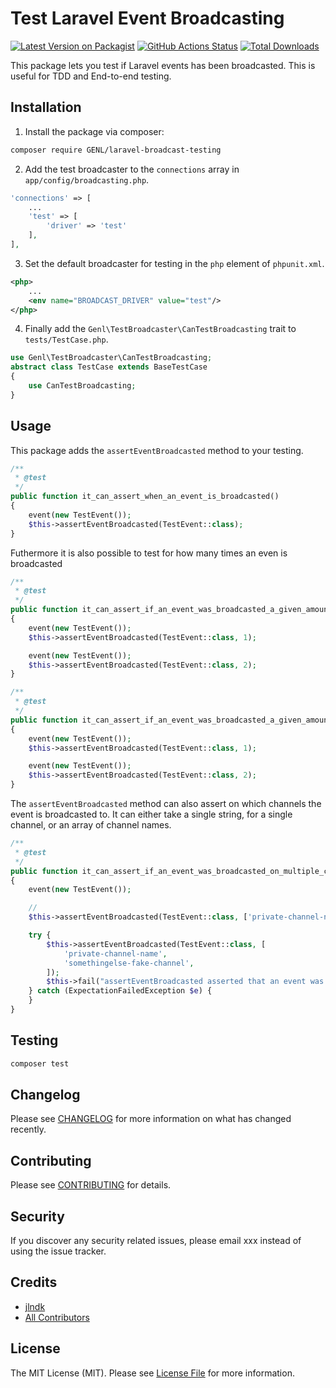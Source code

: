 # Test Laravel Event Broadcasting

[![Latest Version on Packagist](https://img.shields.io/packagist/v/GENL/laravel-broadcast-testing.svg?style=flat-square)](https://packagist.org/packages/GENL/laravel-broadcast-testing)
[![GitHub Actions Status](https://img.shields.io/github/workflow/status/genl/laravel-broadcast-testing/Tests?label=tests&style=flat)](https://github.com/genl/laravel-broadcast-testing/actions?query=workflow:Tests+branch:master)
[![Total Downloads](https://img.shields.io/packagist/dt/GENL/laravel-broadcast-testing.svg?style=flat-square)](https://packagist.org/packages/GENL/laravel-broadcast-testing)

This package lets you test if Laravel events has been broadcasted. This is useful for TDD and End-to-end testing.


## Installation

1. Install the package via composer:

```bash
composer require GENL/laravel-broadcast-testing
```

2. Add the test broadcaster to the `connections` array in `app/config/broadcasting.php`.
```php
'connections' => [
    ...
    'test' => [
        'driver' => 'test'
    ],
],

```

3. Set the default broadcaster for testing in the `php` element of `phpunit.xml`.
```xml
<php>
    ...
    <env name="BROADCAST_DRIVER" value="test"/>
</php>
```

4. Finally add the `Genl\TestBroadcaster\CanTestBroadcasting` trait to `tests/TestCase.php`.
```php
use Genl\TestBroadcaster\CanTestBroadcasting;
abstract class TestCase extends BaseTestCase
{
    use CanTestBroadcasting;
}
```

## Usage
This package adds the `assertEventBroadcasted` method to your testing.
``` php
/**
 * @test
 */
public function it_can_assert_when_an_event_is_broadcasted()
{
    event(new TestEvent());
    $this->assertEventBroadcasted(TestEvent::class);
}
```

Futhermore it is also possible to test for how many times an even is broadcasted
```php
/**
 * @test
 */
public function it_can_assert_if_an_event_was_broadcasted_a_given_amount_of_times()
{
    event(new TestEvent());
    $this->assertEventBroadcasted(TestEvent::class, 1);

    event(new TestEvent());
    $this->assertEventBroadcasted(TestEvent::class, 2);
}
```

```php
/**
 * @test
 */
public function it_can_assert_if_an_event_was_broadcasted_a_given_amount_of_times()
{
    event(new TestEvent());
    $this->assertEventBroadcasted(TestEvent::class, 1);

    event(new TestEvent());
    $this->assertEventBroadcasted(TestEvent::class, 2);
}
```

The `assertEventBroadcasted` method can also assert on which channels the event is broadcasted to.
It can either take a single string, for a single channel, or an array of channel names.
```php
/**
 * @test
 */
public function it_can_assert_if_an_event_was_broadcasted_on_multiple_channels()
{
    event(new TestEvent());

    // 
    $this->assertEventBroadcasted(TestEvent::class, ['private-channel-name', 'private-another-channel-name']);

    try {
        $this->assertEventBroadcasted(TestEvent::class, [
            'private-channel-name',
            'somethingelse-fake-channel',
        ]);
        $this->fail("assertEventBroadcasted asserted that an event was broadcasted on given channels when it wasn't");
    } catch (ExpectationFailedException $e) {
    }
}
```

## Testing

``` bash
composer test
```

## Changelog

Please see [CHANGELOG](CHANGELOG.md) for more information on what has changed recently.

## Contributing

Please see [CONTRIBUTING](CONTRIBUTING.md) for details.

## Security

If you discover any security related issues, please email xxx instead of using the issue tracker.

## Credits

- [jlndk](https://github.com/jlndk)
- [All Contributors](../../contributors)

## License

The MIT License (MIT). Please see [License File](LICENSE.md) for more information.
